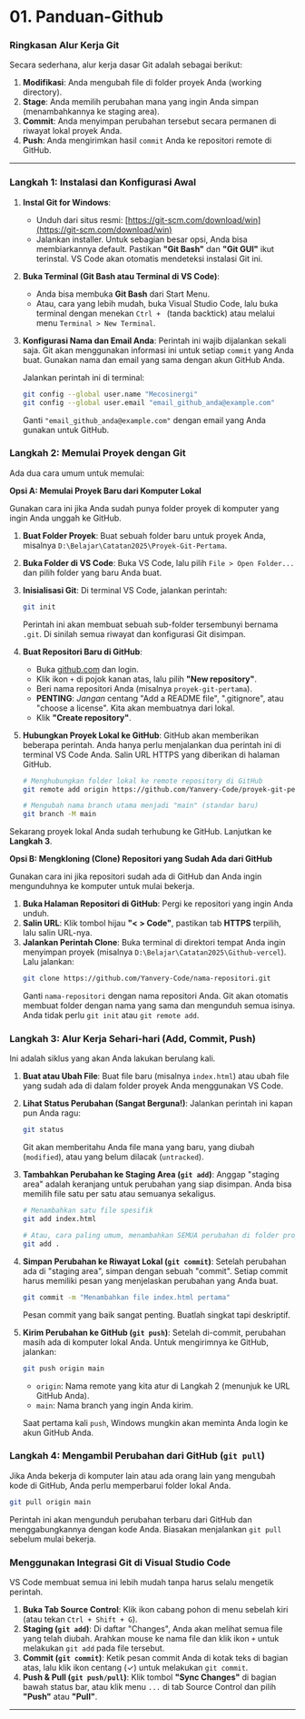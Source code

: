 # 01. Panduan-Github
### Ringkasan Alur Kerja Git

Secara sederhana, alur kerja dasar Git adalah sebagai berikut:
1.  **Modifikasi**: Anda mengubah file di folder proyek Anda (working directory).
2.  **Stage**: Anda memilih perubahan mana yang ingin Anda simpan (menambahkannya ke staging area).
3.  **Commit**: Anda menyimpan perubahan tersebut secara permanen di riwayat lokal proyek Anda.
4.  **Push**: Anda mengirimkan hasil `commit` Anda ke repositori remote di GitHub.

---

### Langkah 1: Instalasi dan Konfigurasi Awal

1.  **Instal Git for Windows**:
    *   Unduh dari situs resmi: [https://git-scm.com/download/win](https://git-scm.com/download/win)
    *   Jalankan installer. Untuk sebagian besar opsi, Anda bisa membiarkannya default. Pastikan **"Git Bash"** dan **"Git GUI"** ikut terinstal. VS Code akan otomatis mendeteksi instalasi Git ini.

2.  **Buka Terminal (Git Bash atau Terminal di VS Code)**:
    *   Anda bisa membuka **Git Bash** dari Start Menu.
    *   Atau, cara yang lebih mudah, buka Visual Studio Code, lalu buka terminal dengan menekan `Ctrl + ` (tanda backtick) atau melalui menu `Terminal > New Terminal`.

3.  **Konfigurasi Nama dan Email Anda**:
    Perintah ini wajib dijalankan sekali saja. Git akan menggunakan informasi ini untuk setiap `commit` yang Anda buat. Gunakan nama dan email yang sama dengan akun GitHub Anda.

    Jalankan perintah ini di terminal:
    ```bash
    git config --global user.name "Mecosinergi"
    git config --global user.email "email_github_anda@example.com"
    ```
    Ganti `"email_github_anda@example.com"` dengan email yang Anda gunakan untuk GitHub.

### Langkah 2: Memulai Proyek dengan Git

Ada dua cara umum untuk memulai:

**Opsi A: Memulai Proyek Baru dari Komputer Lokal**

Gunakan cara ini jika Anda sudah punya folder proyek di komputer yang ingin Anda unggah ke GitHub.

1.  **Buat Folder Proyek**: Buat sebuah folder baru untuk proyek Anda, misalnya `D:\Belajar\Catatan2025\Proyek-Git-Pertama`.
2.  **Buka Folder di VS Code**: Buka VS Code, lalu pilih `File > Open Folder...` dan pilih folder yang baru Anda buat.
3.  **Inisialisasi Git**: Di terminal VS Code, jalankan perintah:
    ```bash
    git init
    ```
    Perintah ini akan membuat sebuah sub-folder tersembunyi bernama `.git`. Di sinilah semua riwayat dan konfigurasi Git disimpan.

4.  **Buat Repositori Baru di GitHub**:
    *   Buka [github.com](https://github.com) dan login.
    *   Klik ikon `+` di pojok kanan atas, lalu pilih **"New repository"**.
    *   Beri nama repositori Anda (misalnya `proyek-git-pertama`).
    *   **PENTING**: *Jangan* centang "Add a README file", ".gitignore", atau "choose a license". Kita akan membuatnya dari lokal.
    *   Klik **"Create repository"**.

5.  **Hubungkan Proyek Lokal ke GitHub**:
    GitHub akan memberikan beberapa perintah. Anda hanya perlu menjalankan dua perintah ini di terminal VS Code Anda. Salin URL HTTPS yang diberikan di halaman GitHub.

    ```bash
    # Menghubungkan folder lokal ke remote repository di GitHub
    git remote add origin https://github.com/Yanvery-Code/proyek-git-pertama.git

    # Mengubah nama branch utama menjadi "main" (standar baru)
    git branch -M main
    ```

Sekarang proyek lokal Anda sudah terhubung ke GitHub. Lanjutkan ke **Langkah 3**.

**Opsi B: Mengkloning (Clone) Repositori yang Sudah Ada dari GitHub**

Gunakan cara ini jika repositori sudah ada di GitHub dan Anda ingin mengunduhnya ke komputer untuk mulai bekerja.

1.  **Buka Halaman Repositori di GitHub**: Pergi ke repositori yang ingin Anda unduh.
2.  **Salin URL**: Klik tombol hijau **"< > Code"**, pastikan tab **HTTPS** terpilih, lalu salin URL-nya.
3.  **Jalankan Perintah Clone**: Buka terminal di direktori tempat Anda ingin menyimpan proyek (misalnya `D:\Belajar\Catatan2025\Github-vercel`). Lalu jalankan:
    ```bash
    git clone https://github.com/Yanvery-Code/nama-repositori.git
    ```
    Ganti `nama-repositori` dengan nama repositori Anda. Git akan otomatis membuat folder dengan nama yang sama dan mengunduh semua isinya. Anda tidak perlu `git init` atau `git remote add`.

### Langkah 3: Alur Kerja Sehari-hari (Add, Commit, Push)

Ini adalah siklus yang akan Anda lakukan berulang kali.

1.  **Buat atau Ubah File**:
    Buat file baru (misalnya `index.html`) atau ubah file yang sudah ada di dalam folder proyek Anda menggunakan VS Code.

2.  **Lihat Status Perubahan (Sangat Berguna!)**:
    Jalankan perintah ini kapan pun Anda ragu:
    ```bash
    git status
    ```
    Git akan memberitahu Anda file mana yang baru, yang diubah (`modified`), atau yang belum dilacak (`untracked`).

3.  **Tambahkan Perubahan ke Staging Area (`git add`)**:
    Anggap "staging area" adalah keranjang untuk perubahan yang siap disimpan. Anda bisa memilih file satu per satu atau semuanya sekaligus.

    ```bash
    # Menambahkan satu file spesifik
    git add index.html

    # Atau, cara paling umum, menambahkan SEMUA perubahan di folder proyek
    git add .
    ```

4.  **Simpan Perubahan ke Riwayat Lokal (`git commit`)**:
    Setelah perubahan ada di "staging area", simpan dengan sebuah "commit". Setiap commit harus memiliki pesan yang menjelaskan perubahan yang Anda buat.

    ```bash
    git commit -m "Menambahkan file index.html pertama"
    ```
    Pesan commit yang baik sangat penting. Buatlah singkat tapi deskriptif.

5.  **Kirim Perubahan ke GitHub (`git push`)**:
    Setelah di-commit, perubahan masih ada di komputer lokal Anda. Untuk mengirimnya ke GitHub, jalankan:
    ```bash
    git push origin main
    ```
    *   `origin`: Nama remote yang kita atur di Langkah 2 (menunjuk ke URL GitHub Anda).
    *   `main`: Nama branch yang ingin Anda kirim.

    Saat pertama kali `push`, Windows mungkin akan meminta Anda login ke akun GitHub Anda.

### Langkah 4: Mengambil Perubahan dari GitHub (`git pull`)

Jika Anda bekerja di komputer lain atau ada orang lain yang mengubah kode di GitHub, Anda perlu memperbarui folder lokal Anda.

```bash
git pull origin main
```
Perintah ini akan mengunduh perubahan terbaru dari GitHub dan menggabungkannya dengan kode Anda. Biasakan menjalankan `git pull` sebelum mulai bekerja.

### Menggunakan Integrasi Git di Visual Studio Code

VS Code membuat semua ini lebih mudah tanpa harus selalu mengetik perintah.

1.  **Buka Tab Source Control**: Klik ikon cabang pohon di menu sebelah kiri (atau tekan `Ctrl + Shift + G`).
2.  **Staging (`git add`)**: Di daftar "Changes", Anda akan melihat semua file yang telah diubah. Arahkan mouse ke nama file dan klik ikon `+` untuk melakukan `git add` pada file tersebut.
3.  **Commit (`git commit`)**: Ketik pesan commit Anda di kotak teks di bagian atas, lalu klik ikon centang (✓) untuk melakukan `git commit`.
4.  **Push & Pull (`git push/pull`)**: Klik tombol **"Sync Changes"** di bagian bawah status bar, atau klik menu `...` di tab Source Control dan pilih **"Push"** atau **"Pull"**.
---
